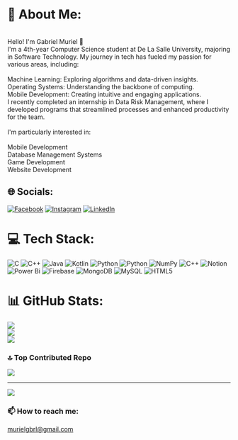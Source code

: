 # 💫 About Me:
<br>Hello! I'm Gabriel Muriel 👋<br>I'm a 4th-year Computer Science student at De La Salle University, majoring in Software Technology. My journey in tech has fueled my passion for various areas, including:<br><br>Machine Learning: Exploring algorithms and data-driven insights.<br>Operating Systems: Understanding the backbone of computing.<br>Mobile Development: Creating intuitive and engaging applications.<br>I recently completed an internship in Data Risk Management, where I developed programs that streamlined processes and enhanced productivity for the team.<br><br>I'm particularly interested in:<br><br>Mobile Development<br>Database Management Systems<br>Game Development<br>Website Development


## 🌐 Socials:
[![Facebook](https://img.shields.io/badge/Facebook-%231877F2.svg?logo=Facebook&logoColor=white)](https://facebook.com/gmuriel3) [![Instagram](https://img.shields.io/badge/Instagram-%23E4405F.svg?logo=Instagram&logoColor=white)](https://instagram.com/thegreat_gabriel) [![LinkedIn](https://img.shields.io/badge/LinkedIn-%230077B5.svg?logo=linkedin&logoColor=white)](https://linkedin.com/in/gabriel-muriel-846190279/) 

# 💻 Tech Stack:
![C](https://img.shields.io/badge/c-%2300599C.svg?style=for-the-badge&logo=c&logoColor=white) ![C++](https://img.shields.io/badge/c++-%2300599C.svg?style=for-the-badge&logo=c%2B%2B&logoColor=white) ![Java](https://img.shields.io/badge/java-%23ED8B00.svg?style=for-the-badge&logo=openjdk&logoColor=white) ![Kotlin](https://img.shields.io/badge/kotlin-%237F52FF.svg?style=for-the-badge&logo=kotlin&logoColor=white) ![Python](https://img.shields.io/badge/python-3670A0?style=for-the-badge&logo=python&logoColor=ffdd54) ![Python](https://img.shields.io/badge/python-3670A0?style=for-the-badge&logo=python&logoColor=ffdd54) ![NumPy](https://img.shields.io/badge/numpy-%23013243.svg?style=for-the-badge&logo=numpy&logoColor=white) ![C++](https://img.shields.io/badge/c++-%2300599C.svg?style=for-the-badge&logo=c%2B%2B&logoColor=white) ![Notion](https://img.shields.io/badge/Notion-%23000000.svg?style=for-the-badge&logo=notion&logoColor=white) ![Power Bi](https://img.shields.io/badge/power_bi-F2C811?style=for-the-badge&logo=powerbi&logoColor=black) ![Firebase](https://img.shields.io/badge/firebase-a08021?style=for-the-badge&logo=firebase&logoColor=ffcd34) ![MongoDB](https://img.shields.io/badge/MongoDB-%234ea94b.svg?style=for-the-badge&logo=mongodb&logoColor=white) ![MySQL](https://img.shields.io/badge/mysql-4479A1.svg?style=for-the-badge&logo=mysql&logoColor=white) ![HTML5](https://img.shields.io/badge/html5-%23E34F26.svg?style=for-the-badge&logo=html5&logoColor=white)
# 📊 GitHub Stats:
![](https://github-readme-stats.vercel.app/api?username=GabrielMuriel&theme=dark&hide_border=false&include_all_commits=true&count_private=true)<br/>
![](https://github-readme-streak-stats.herokuapp.com/?user=GabrielMuriel&theme=dark&hide_border=false)<br/>
![](https://github-readme-stats.vercel.app/api/top-langs/?username=GabrielMuriel&theme=dark&hide_border=false&include_all_commits=true&count_private=true&layout=compact)

### 🔝 Top Contributed Repo
![](https://github-contributor-stats.vercel.app/api?username=GabrielMuriel&limit=5&theme=radical&combine_all_yearly_contributions=true)

---
[![](https://visitcount.itsvg.in/api?id=GabrielMuriel&icon=0&color=0)](https://visitcount.itsvg.in)


<h3>📫 How to reach me:</h3>

[murielgbrl@gmail.com](mailto:murielgbrl@gmail.com)
